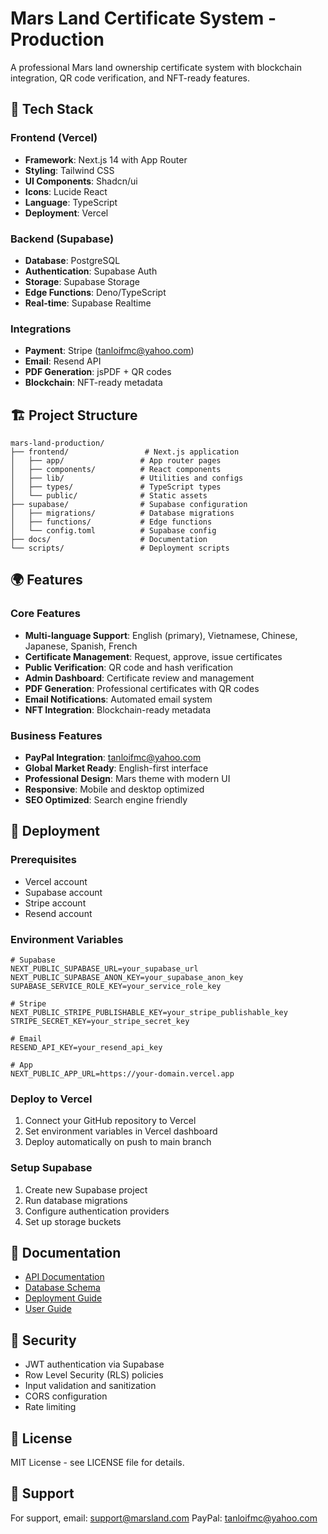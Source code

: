 # Mars Land Certificate System - Production

A professional Mars land ownership certificate system with blockchain integration, QR code verification, and NFT-ready features.

## 🚀 Tech Stack

### Frontend (Vercel)
- **Framework**: Next.js 14 with App Router
- **Styling**: Tailwind CSS
- **UI Components**: Shadcn/ui
- **Icons**: Lucide React
- **Language**: TypeScript
- **Deployment**: Vercel

### Backend (Supabase)
- **Database**: PostgreSQL
- **Authentication**: Supabase Auth
- **Storage**: Supabase Storage
- **Edge Functions**: Deno/TypeScript
- **Real-time**: Supabase Realtime

### Integrations
- **Payment**: Stripe (tanloifmc@yahoo.com)
- **Email**: Resend API
- **PDF Generation**: jsPDF + QR codes
- **Blockchain**: NFT-ready metadata

## 🏗️ Project Structure

```
mars-land-production/
├── frontend/                 # Next.js application
│   ├── app/                 # App router pages
│   ├── components/          # React components
│   ├── lib/                 # Utilities and configs
│   ├── types/               # TypeScript types
│   └── public/              # Static assets
├── supabase/                # Supabase configuration
│   ├── migrations/          # Database migrations
│   ├── functions/           # Edge functions
│   └── config.toml          # Supabase config
├── docs/                    # Documentation
└── scripts/                 # Deployment scripts
```

## 🌍 Features

### Core Features
- **Multi-language Support**: English (primary), Vietnamese, Chinese, Japanese, Spanish, French
- **Certificate Management**: Request, approve, issue certificates
- **Public Verification**: QR code and hash verification
- **Admin Dashboard**: Certificate review and management
- **PDF Generation**: Professional certificates with QR codes
- **Email Notifications**: Automated email system
- **NFT Integration**: Blockchain-ready metadata

### Business Features
- **PayPal Integration**: tanloifmc@yahoo.com
- **Global Market Ready**: English-first interface
- **Professional Design**: Mars theme with modern UI
- **Responsive**: Mobile and desktop optimized
- **SEO Optimized**: Search engine friendly

## 🚀 Deployment

### Prerequisites
- Vercel account
- Supabase account
- Stripe account
- Resend account

### Environment Variables
```env
# Supabase
NEXT_PUBLIC_SUPABASE_URL=your_supabase_url
NEXT_PUBLIC_SUPABASE_ANON_KEY=your_supabase_anon_key
SUPABASE_SERVICE_ROLE_KEY=your_service_role_key

# Stripe
NEXT_PUBLIC_STRIPE_PUBLISHABLE_KEY=your_stripe_publishable_key
STRIPE_SECRET_KEY=your_stripe_secret_key

# Email
RESEND_API_KEY=your_resend_api_key

# App
NEXT_PUBLIC_APP_URL=https://your-domain.vercel.app
```

### Deploy to Vercel
1. Connect your GitHub repository to Vercel
2. Set environment variables in Vercel dashboard
3. Deploy automatically on push to main branch

### Setup Supabase
1. Create new Supabase project
2. Run database migrations
3. Configure authentication providers
4. Set up storage buckets

## 📖 Documentation

- [API Documentation](./docs/API.md)
- [Database Schema](./docs/DATABASE.md)
- [Deployment Guide](./docs/DEPLOYMENT.md)
- [User Guide](./docs/USER_GUIDE.md)

## 🔐 Security

- JWT authentication via Supabase
- Row Level Security (RLS) policies
- Input validation and sanitization
- CORS configuration
- Rate limiting

## 📄 License

MIT License - see LICENSE file for details.

## 🤝 Support

For support, email: support@marsland.com
PayPal: tanloifmc@yahoo.com

